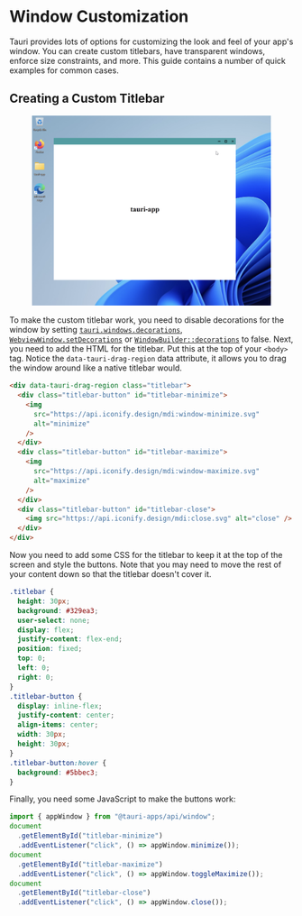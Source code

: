 # Window Customization

Tauri provides lots of options for customizing the look and feel of
your app's window. You can create custom titlebars, have transparent
windows, enforce size constraints, and more. This guide contains a
number of quick examples for common cases.

## Creating a Custom Titlebar

<figure>
<picture>
  <source srcset="../img/custom_titlebar_light.avif" type="image/avif" media="(prefers-color-scheme:light)">
  <source srcset="../img/custom_titlebar_dark.avif" type="image/avif" media="(prefers-color-scheme:dark)">
  <source srcset="../img/custom_titlebar_light.webp" type="image/webp" media="(prefers-color-scheme:light)">
  <source srcset="../img/custom_titlebar_dark.webp" type="image/webp" media="(prefers-color-scheme:dark)">
  <source srcset="../img/custom_titlebar_light.png" type="image/png" media="(prefers-color-scheme:light)">
  <source srcset="../img/custom_titlebar_dark.png" type="image/png" media="(prefers-color-scheme:dark)">
  <img src="../img/custom_titlebar_light.png" alt="Apple Console App"> 
</picture>
<figcaption></figcaption>
</figure>

To make the custom titlebar work, you need to disable decorations for
the window by setting [`tauri.windows.decorations`],
[`WebviewWindow.setDecorations`] or [`WindowBuilder::decorations`] to
false. Next, you need to add the HTML for the titlebar. Put this at
the top of your `<body>` tag. Notice the `data-tauri-drag-region` data
attribute, it allows you to drag the window around like a native
titlebar would.

```html
<div data-tauri-drag-region class="titlebar">
  <div class="titlebar-button" id="titlebar-minimize">
    <img
      src="https://api.iconify.design/mdi:window-minimize.svg"
      alt="minimize"
    />
  </div>
  <div class="titlebar-button" id="titlebar-maximize">
    <img
      src="https://api.iconify.design/mdi:window-maximize.svg"
      alt="maximize"
    />
  </div>
  <div class="titlebar-button" id="titlebar-close">
    <img src="https://api.iconify.design/mdi:close.svg" alt="close" />
  </div>
</div>
```

Now you need to add some CSS for the titlebar to keep it at the top of
the screen and style the buttons. Note that you may need to move the
rest of your content down so that the titlebar doesn't cover it.

```css
.titlebar {
  height: 30px;
  background: #329ea3;
  user-select: none;
  display: flex;
  justify-content: flex-end;
  position: fixed;
  top: 0;
  left: 0;
  right: 0;
}
.titlebar-button {
  display: inline-flex;
  justify-content: center;
  align-items: center;
  width: 30px;
  height: 30px;
}
.titlebar-button:hover {
  background: #5bbec3;
}
```

Finally, you need some JavaScript to make the buttons work:

```javascript
import { appWindow } from "@tauri-apps/api/window";
document
  .getElementById("titlebar-minimize")
  .addEventListener("click", () => appWindow.minimize());
document
  .getElementById("titlebar-maximize")
  .addEventListener("click", () => appWindow.toggleMaximize());
document
  .getElementById("titlebar-close")
  .addEventListener("click", () => appWindow.close());
```

[`tauri.windows.decorations`]:
  https://tauri.studio/docs/api/config/#tauri.windows.decorations
[`webviewwindow.setdecorations`]:
  https://tauri.studio/docs/api/js/classes/window.WebviewWindow#setdecorations
[`windowbuilder::decorations`]:
  https://docs.rs/tauri/1.0.0-rc.4/tauri/window/struct.WindowBuilder.html#method.decorations
